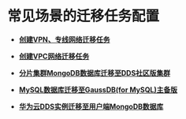 # 常见场景的迁移任务配置<a name="drs_03_0101"></a>

-   **[创建VPN、专线网络迁移任务](创建VPN-专线网络迁移任务.md)**  

-   **[创建VPC网络迁移任务](创建VPC网络迁移任务.md)**  

-   **[分片集群MongoDB数据库迁移至DDS社区版集群](分片集群MongoDB数据库迁移至DDS社区版集群.md)**  

-   **[MySQL数据库迁移至GaussDB\(for MySQL\)主备版](MySQL数据库迁移至GaussDB(for-MySQL)主备版.md)**  

-   **[华为云DDS实例迁移至用户端MongoDB数据库](华为云DDS实例迁移至用户端MongoDB数据库.md)**  


